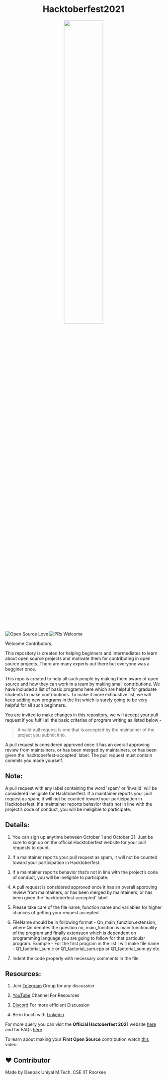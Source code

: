 <h1 align="center">Hacktoberfest2021</h1>


<p align="center">
    <a href="https://hacktoberfest.digitalocean.com/">
        <img src="https://hacktoberfest.digitalocean.com/_nuxt/img/logo-hacktoberfest-full.f42e3b1.svg" width="50%">
    </a>
</p>

![Open Source Love](https://badges.frapsoft.com/os/v2/open-source.svg?v=103)  ![PRs Welcome](https://img.shields.io/badge/PRs-welcome-green.svg)

Welcome Contributors,

This repository is created for helping beginners and intermediates to learn about open source projects and motivate them
for contributing in open source projects. There are many experts out there but everyone was a begginer once.

This repo is created to help all such people by making them aware of open source and how they can work in a team by making small contributions. We have included a list of basic programs here which are helpful for graduate students to make contributions. To make it more exhaustive list, we will keep adding new programs in the list which is surely going to be very helpful for all such beginners.


You are invited to make changes in this repository, we will accept your pull request if you fulfil all the basic criterias of program writing as listed below - 


> A valid pull request is one that is accepted by the maintainer of the project you submit it to.

A pull request is considered approved once it has an overall approving review from maintainers, or has been merged by maintainers, or has been given the 'hacktoberfest-accepted' label. 
The pull request must contain commits you made yourself.


Note:
--- 

A pull request with any label containing the word 'spam' or 'invalid' will be considered ineligible for Hacktoberfest.
If a maintainer reports your pull request as spam, it will not be counted toward your participation in Hacktoberfest.
If a maintainer reports behavior that’s not in line with the project’s code of conduct, you will be ineligible to participate.

Details:
---

1. You can sign up anytime between October 1 and October 31. Just be sure to sign up on the official Hacktoberfest website for your pull requests to count.

2. If a maintainer reports your pull request as spam, it will not be counted toward your participation in Hacktoberfest.

3. If a maintainer reports behavior that’s not in line with the project’s code of conduct, you will be ineligible to participate.

4. A pull request is considered approved once it has an overall approving review from maintainers, or has been merged by maintainers, or has been given the 'hacktoberfest-accepted' label.

6. Please take care of the file name, function name and variables for higher chances of getting your request accepted.

7. FileName should be in following format - Qn_main_function.extension, where Qn denotes the question no, main_function is main functionality of the program and finally extensuon which is dependent on programming language you are going to follow for that particular program.
Example - For the first program in the list I will make file name - Q1_factorial_sum.c or Q1_factorial_sum.cpp or Q1_factorial_sum.py etc.

8. Indent the code properly with necessary comments in the file.


Resources:
---

1. Join [Telegram](https://t.me/easy_concepts) Group for any discussion

2. [YouTube](https://www.youtube.com/c/TheEasyConcepts/) Channel For Resources

3. [Discord](https://discord.gg/vTF2Pe7g) For more efficient Discussion 

4. Be in touch with [Linkedin](https://www.linkedin.com/in/deepak-uniyal-592b7545)


For more query you can visit the __Official Hactoberfest 2021__ website [here](https://hacktoberfest.digitalocean.com/) and for FAQs [here](https://hacktoberfest.digitalocean.com/faq)

To learn about making your __First Open Source__ contribution watch [this](https://youtu.be/c6b6B9oN4Vg) video.


## :heart: Contributor
Made by Deepak Uniyal
M.Tech. CSE IIT Roorkee